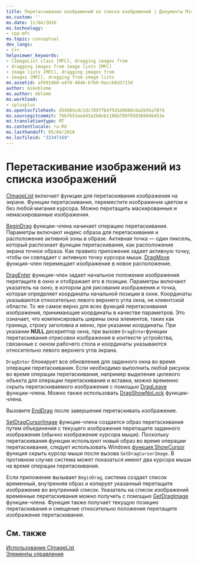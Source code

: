 ```yaml
---
title: Перетаскивание изображений из списка изображений | Документы Microsoft
ms.custom: ''
ms.date: 11/04/2016
ms.technology:
- cpp-mfc
ms.topic: conceptual
dev_langs:
- C++
helpviewer_keywords:
- CImageList class [MFC], dragging images from
- dragging images from image lists [MFC]
- image lists [MFC], dragging images from
- images [MFC], dragging from image lists
ms.assetid: af691db8-e4f0-4046-b7b9-9acc68d3713d
author: mikeblome
ms.author: mblome
ms.workload:
- cplusplus
ms.openlocfilehash: d54984cdc1dc7897fb4f5d1d9680c6a2b95a787d
ms.sourcegitcommit: 76b7653ae443a2b8eb1186b789f8503609d6453e
ms.translationtype: MT
ms.contentlocale: ru-RU
ms.lasthandoff: 05/04/2018
ms.locfileid: "33347169"
---
```

# <a name="dragging-images-from-an-image-list"></a>Перетаскивание изображений из списка изображений
[CImageList](../mfc/reference/cimagelist-class.md) включает функции для перетаскивания изображения на экране. Функции перетаскивания, переместите изображение цветом и без любой мигания курсора. Можно перетащить маскированные и немаскированные изображения.  
  
 [BeginDrag](../mfc/reference/cimagelist-class.md#begindrag) функции-члена начинает операцию перетаскивания. Параметры включают индекс образа для перетаскивания и расположение активной зоны в образе. Активная точка — один пиксель, который распознает функции перетаскивания, как расположение экрана точное образа. Как правило приложение задает активную точку, чтобы он совпадает с активную точку курсора мыши. [DragMove](../mfc/reference/cimagelist-class.md#dragmove) функция-член перемещает изображение в новое расположение.  
  
 [DragEnter](../mfc/reference/cimagelist-class.md#dragenter) функция-член задает начальное положение изображения перетащите в окно и отображает его в позиции. Параметры включают указатель на окно, в котором для рисования изображения и точка, которая определяет координаты начальной позиции в окне. Координаты указываются относительно левого верхнего угла окна, не клиентской области. То же самое верно для всех функций перетаскивания изображения, принимающие координаты в качестве параметров. Это означает, что компенсировать ширины окна элементов, таких как граница, строку заголовка и меню, при указании координаты. При указании **NULL** дескриптор окна, при вызове `DragEnter`функции перетаскивания отрисовки изображения в контексте устройства, связанные с окном рабочего стола и координаты указываются относительно левого верхнего угла экрана.  
  
 `DragEnter` блокирует все обновления для заданного окна во время операции перетаскивания. Если необходимо выполнить любой рисунок во время операции перетаскивания, например выделение целевого объекта для операции перетаскивания и вставки, можно временно скрыть перетаскиваемого изображения с помощью [DragLeave](../mfc/reference/cimagelist-class.md#dragleave) функции-члена. Можно также использовать [DragShowNoLock](../mfc/reference/cimagelist-class.md#dragshownolock) функции-члена.  
  
 Вызовите [EndDrag](../mfc/reference/cimagelist-class.md#enddrag) после завершения перетаскивать изображение.  
  
 [SetDragCursorImage](../mfc/reference/cimagelist-class.md#setdragcursorimage) функции-члена создается образ перетаскивания путем объединения с текущего изображения перетащите заданного изображения (обычно изображение курсора мыши). Поскольку перетаскивания функции используют новый образ во время операции перетаскивания, следует использовать Windows [функция ShowCursor](http://msdn.microsoft.com/library/windows/desktop/ms648396) функция скрыть курсор мыши после вызова `SetDragCursorImage`. В противном случае система может показаться имеют два курсора мыши на время операции перетаскивания.  
  
 Если приложение вызывает `BeginDrag`, система создает список временный, внутренняя образ и копирует указанный перетащите изображение во внутренний список. Указатель на список изображений временные перетаскивания можно получить с помощью [GetDragImage](../mfc/reference/cimagelist-class.md#getdragimage) функции-члена. Функция также получает текущую позицию перетаскивания и смещение относительно положения перетащите изображение перетаскивания.  
  
## <a name="see-also"></a>См. также  
 [Использование CImageList](../mfc/using-cimagelist.md)   
 [Элементы управления](../mfc/controls-mfc.md)

